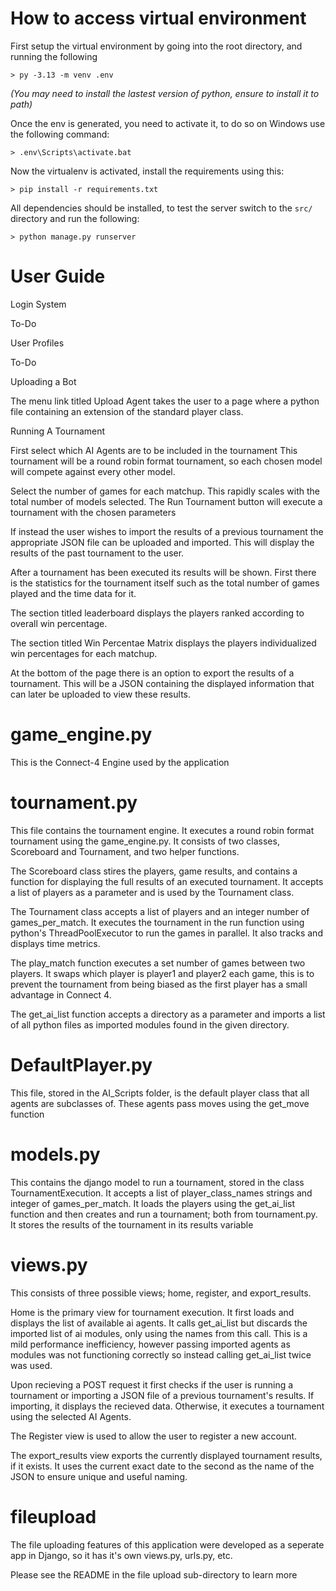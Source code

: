 # How to access virtual environment

First setup the virtual environment by going into the root directory, and running the following 
```console
> py -3.13 -m venv .env
```
*(You may need to install the lastest version of python, ensure to install it to path)*

 Once the env is generated, you need to activate it, to do so on Windows use the following command:
 ```console
> .env\Scripts\activate.bat
```

Now the virtualenv is activated, install the requirements using this:
```console
> pip install -r requirements.txt
```

All dependencies should be installed, to test the server switch to the ```src/``` directory and run the following:
```console
> python manage.py runserver
```

# User Guide

Login System

To-Do

User Profiles

To-Do

Uploading a Bot

The menu link titled Upload Agent takes the user to a page where a python file containing an extension of the standard player class. 

Running A Tournament

First select which AI Agents are to be included in the tournament
This tournament will be a round robin format tournament, so each chosen model will compete against every other model.

Select the number of games for each matchup. This rapidly scales with the total number of models selected. The Run Tournament button will execute a tournament with the chosen parameters

If instead the user wishes to import the results of a previous tournament the appropriate JSON file can be uploaded and imported. This will display the results of the past tournament to the user.

After a tournament has been executed its results will be shown. First there is the statistics for the tournament itself such as the total number of games played and the time data for it.

The section titled leaderboard displays the players ranked according to overall win percentage. 

The section titled Win Percentae Matrix displays the players individualized win percentages for each matchup.

At the bottom of the page there is an option to export the results of a tournament. This will be a JSON containing the displayed information that can later be uploaded to view these results.

# game_engine.py

This is the Connect-4 Engine used by the application

# tournament.py

This file contains the tournament engine. It executes a round robin format tournament using the game_engine.py. It consists of two classes, Scoreboard and Tournament, and two helper functions.

The Scoreboard class stires the players, game results, and contains a function for displaying the full results of an executed tournament. It accepts a list of players as a parameter and is used by the Tournament class.

The Tournament class accepts a list of players and an integer number of games_per_match. It executes the tournament in the run function using python's ThreadPoolExecutor to run the games in parallel. It also tracks and displays time metrics.

The play_match function executes a set number of games between two players. It swaps which player is player1 and player2 each game, this is to prevent the tournament from being biased as the first player has a small advantage in Connect 4.

The get_ai_list function accepts a directory as a parameter and imports a list of all python files as imported modules found in the given directory.

# DefaultPlayer.py

This file, stored in the AI_Scripts folder, is the default player class that all agents are subclasses of. These agents pass moves using the get_move function

# models.py

This contains the django model to run a tournament, stored in the class TournamentExecution. It accepts a list of player_class_names strings and integer of games_per_match. It loads the players using the get_ai_list function and then creates and run a tournament; both from tournament.py. It stores the results of the tournament in its results variable

# views.py

This consists of three possible views; home, register, and export_results.

Home is the primary view for tournament execution. It first loads and displays the list of available ai agents. It calls get_ai_list but discards the imported list of ai modules, only using the names from this call. This is a mild performance inefficiency, however passing imported agents as modules was not functioning correctly so instead calling get_ai_list twice was used.

Upon recieving a POST request it first checks if the user is running a tournament or importing a JSON file of a previous tournament's results. If importing, it displays the recieved data. Otherwise, it executes a tournament using the selected AI Agents.

The Register view is used to allow the user to register a new account.

The export_results view exports the currently displayed tournament results, if it exists. It uses the current exact date to the second as the name of the JSON to ensure unique and useful naming.

# fileupload

The file uploading features of this application were developed as a seperate app in Django, so it has it's own views.py, urls.py, etc. 

Please see the README in the file upload sub-directory to learn more